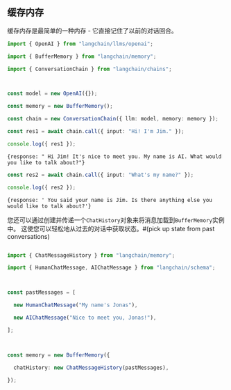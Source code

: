 ## 缓存内存

缓存内存是最简单的一种内存 - 它直接记住了以前的对话回合。

```typescript
import { OpenAI } from "langchain/llms/openai";

import { BufferMemory } from "langchain/memory";

import { ConversationChain } from "langchain/chains";



const model = new OpenAI({});

const memory = new BufferMemory();

const chain = new ConversationChain({ llm: model, memory: memory });

const res1 = await chain.call({ input: "Hi! I'm Jim." });

console.log({ res1 });

```


```shell
{response: " Hi Jim! It's nice to meet you. My name is AI. What would you like to talk about?"}

```


```typescript
const res2 = await chain.call({ input: "What's my name?" });

console.log({ res2 });

```


```shell
{response: ' You said your name is Jim. Is there anything else you would like to talk about?'}

```


您还可以通过创建并传递一个`ChatHistory`对象来将消息加载到`BufferMemory`实例中。
这使您可以轻松地从过去的对话中获取状态。#(pick up state from past conversations)

```typescript

import { ChatMessageHistory } from "langchain/memory";

import { HumanChatMessage, AIChatMessage } from "langchain/schema";



const pastMessages = [

  new HumanChatMessage("My name's Jonas"),

  new AIChatMessage("Nice to meet you, Jonas!"),

];



const memory = new BufferMemory({

  chatHistory: new ChatMessageHistory(pastMessages),

});

```


